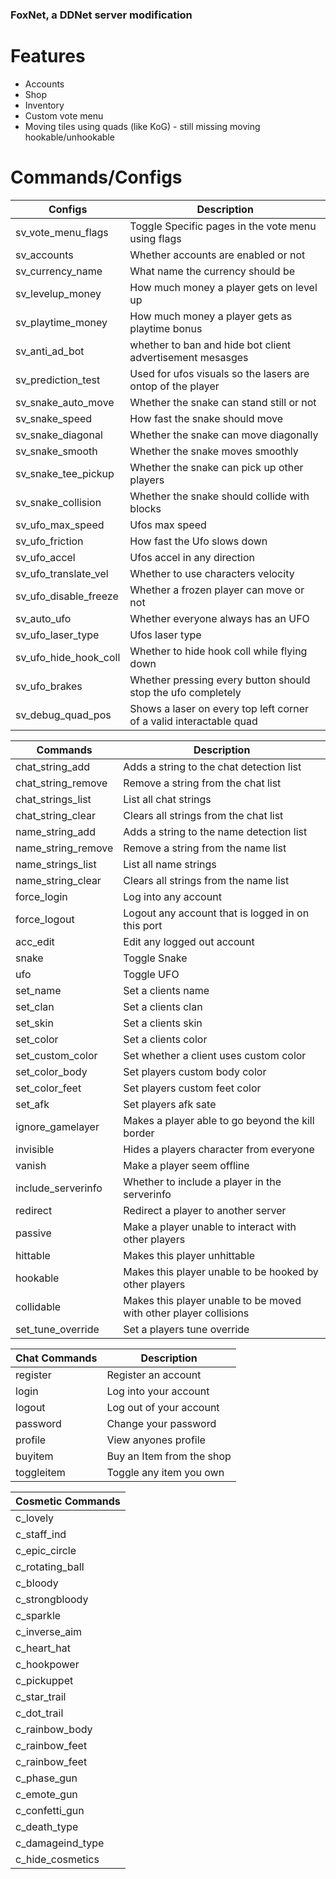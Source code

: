 ### FoxNet, a DDNet server modification

# Features
- Accounts
- Shop
- Inventory
- Custom vote menu
- Moving tiles using quads (like KoG) - still missing moving hookable/unhookable

# Commands/Configs

|Configs|Description|
|-|-|
|sv_vote_menu_flags|Toggle Specific pages in the vote menu using flags|
|sv_accounts|Whether accounts are enabled or not|
|sv_currency_name|What name the currency should be|
|sv_levelup_money|How much money a player gets on level up|
|sv_playtime_money|How much money a player gets as playtime bonus|
|sv_anti_ad_bot|whether to ban and hide bot client advertisement mesasges|
|sv_prediction_test|Used for ufos visuals so the lasers are ontop of the player|
|sv_snake_auto_move|Whether the snake can stand still or not|
|sv_snake_speed|How fast the snake should move|
|sv_snake_diagonal|Whether the snake can move diagonally|
|sv_snake_smooth|Whether the snake moves smoothly|
|sv_snake_tee_pickup|Whether the snake can pick up other players|
|sv_snake_collision|Whether the snake should collide with blocks|
|sv_ufo_max_speed|Ufos max speed|
|sv_ufo_friction|How fast the Ufo slows down|
|sv_ufo_accel|Ufos accel in any direction|
|sv_ufo_translate_vel|Whether to use characters velocity|
|sv_ufo_disable_freeze|Whether a frozen player can move or not|
|sv_auto_ufo|Whether everyone always has an UFO|
|sv_ufo_laser_type|Ufos laser type|
|sv_ufo_hide_hook_coll|Whether to hide hook coll while flying down|
|sv_ufo_brakes|Whether pressing every button should stop the ufo completely|
|sv_debug_quad_pos|Shows a laser on every top left corner of a valid interactable quad|

|Commands|Description|
|-|-|
|chat_string_add|Adds a string to the chat detection list|
|chat_string_remove|Remove a string from the chat list|
|chat_strings_list|List all chat strings|
|chat_string_clear|Clears all strings from the chat list|
|name_string_add|Adds a string to the name detection list|
|name_string_remove|Remove a string from the name list|
|name_strings_list|List all name strings|
|name_string_clear|Clears all strings from the name list|
|force_login|Log into any account|
|force_logout|Logout any account that is logged in on this port|
|acc_edit|Edit any logged out account|
|snake|Toggle Snake|
|ufo|Toggle UFO|
|set_name|Set a clients name|
|set_clan|Set a clients clan|
|set_skin|Set a clients skin|
|set_color|Set a clients color|
|set_custom_color|Set whether a client uses custom color|
|set_color_body|Set players custom body color|
|set_color_feet|Set players custom feet color|
|set_afk|Set players afk sate|
|ignore_gamelayer|Makes a player able to go beyond the kill border|
|invisible|Hides a players character from everyone|
|vanish|Make a player seem offline|
|include_serverinfo|Whether to include a player in the serverinfo|
|redirect|Redirect a player to another server|
|passive|Make a player unable to interact with other players|
|hittable|Makes this player unhittable|
|hookable|Makes this player unable to be hooked by other players|
|collidable|Makes this player unable to be moved with other player collisions|
|set_tune_override|Set a players tune override|

|Chat Commands|Description|
|-|-|
|register|Register an account|
|login|Log into your account|
|logout|Log out of your account|
|password|Change your password|
|profile|View anyones profile|
|buyitem|Buy an Item from the shop|
|toggleitem|Toggle any item you own|

|Cosmetic Commands|
|-|
|c_lovely|
|c_staff_ind|
|c_epic_circle|
|c_rotating_ball|
|c_bloody|
|c_strongbloody|
|c_sparkle|
|c_inverse_aim|
|c_heart_hat|
|c_hookpower|
|c_pickuppet|
|c_star_trail|
|c_dot_trail|
|c_rainbow_body|
|c_rainbow_feet|
|c_rainbow_feet|
|c_phase_gun|
|c_emote_gun|
|c_confetti_gun|
|c_death_type|
|c_damageind_type|
|c_hide_cosmetics|